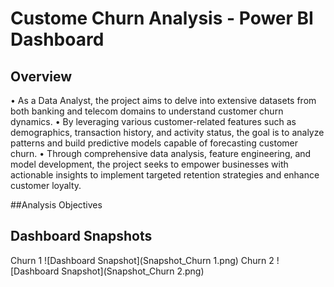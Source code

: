 # Custome Churn Analysis - Power BI Dashboard

## Overview
• As a Data Analyst, the project aims to delve into extensive datasets from both banking and telecom domains to understand customer churn dynamics.
• By leveraging various customer-related features such as demographics, transaction history, and activity status, the goal is to analyze patterns and build predictive models capable of forecasting customer churn.
• Through comprehensive data analysis, feature engineering, and model development, the project seeks to empower businesses with actionable insights to implement targeted retention strategies and enhance customer loyalty.

##Analysis Objectives 

## Dashboard Snapshots
Churn 1
![Dashboard Snapshot](Snapshot_Churn 1.png)
Churn 2
![Dashboard Snapshot](Snapshot_Churn 2.png)
